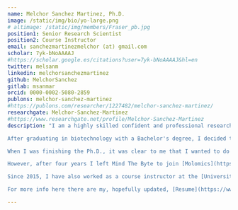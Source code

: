 ```yaml
---
name: Melchor Sanchez Martinez, Ph.D.
image: /static/img/bio/yo-large.png
# altimage: /static/img/members/Fraser_pb.jpg
position1: Senior Research Scientist
position2: Course Instructor
email: sanchezmartinezmelchor (at) gmail.com
scholar: 7yk-bNoAAAAJ
#https://scholar.google.es/citations?user=7yk-bNoAAAAJ&hl=en
twitter: melsanm
linkedin: melchorsanchezmartinez
github: MelchorSanchez
gitlab: msanmar
orcid: 0000-0002-5080-2859
publons: melchor-sanchez-martinez
#https://publons.com/researcher/1227482/melchor-sanchez-martinez/
researchgate: Melchor-Sanchez-Martinez
#https://www.researchgate.net/profile/Melchor-Sanchez-Martinez
description: "I am a highly skilled confident and professional research scientist as well as an experienced project and science manager, passionate about science writing, communication and dissemination. I am very rational, results oriented and a team player. I am a very analytic person with the capacity of resolving complex problems thinking out of the box. I am an effective communicator with negotiation abilities, able to treat with diverse actors, including clients and providers.  I am also very decisive. I like to do what I have to do in the best possible way but as soon as possible.

After graduating in biotechnology with a Bachelor's degree, I decided to pursue an M.Sc. in biophysics. During that year, I was introduced to theoretical chemistry, which I realized was my passion. So I decided to pursue another M.Sc. in theoretical and computational chemistry. During that year, I met [Dr. Ramon Crehuet](https://www.iqac.csic.es/qtc/), who become my Ph.D. advisor for the next four years at the Institute of Advanced Chemistry of Catalonia (IQAC-CSIC) in Barcelona, Spain.

When I was finishing the Ph.D., it was clear to me that I wanted to do something at the borderline between computational chemistry and, if possible, pharmaceutical research. Luckily, before my Ph.D. defense I started to work at Mind The Byte (MtB), also in Barcelona. MtB was a startup devoted to developing new computational chemistry software for the pharma and biotech industries. We provided consultancy services, acting as a Clinical Research Organization (CRO) in computational chemistry and cheminformatics and related fields such as bioinformatics. Moreover, MtB regularly participated in regional, national, and Europe-wide funded projects where I acted as a Principal Investigator. I joined the company as a computational chemist and progressed to Scientific Director. In addition to drug discovery, MtB gave me experience in real-world business operations, such as the acquisition of our main national competitor, as well as in project and people management. Moreover, MtB gave me the opportunity of direct my first (PhD thesis)[http://hdl.handle.net/2445/148102]. Great times indeed!

However, after four years I left Mind The Byte to join [Molomics](https://www.molomics.com) in March 2019 as a Senior Research Scientist in computational chemistry and data science. Molomics is a company that advances the search for structurally new small molecule therapeutics using artificial intelligence (AI) empowered by human knowledge. In Molomics, I look for candidate molecules to became therapeutic agents against central nervous system (CNS) disorders, mainly Parkinson's disease.

Since 2015, I have also worked as a course instructor at the [Universitat Oberta de Catalunya](https://www.uoc.edu), a private university based in Barcelona, in the [M.Sc. program in Bioinformatics and Biostatistics](https://estudios.uoc.edu/es/masters-universitarios/bioinformatica-bioestadistica/presentacion), teaching Python ([M0.152 course](http://cv.uoc.edu/tren/trenacc/web/GAT_EXP.PLANDOCENTE?any_academico=20211&cod_asignatura=M0.152&idioma=CAS&pagina=PD_PREV_PORTAL&cache=S)) as well as directing and evaluating M.Sc. thesis.

For more info here there are my, hopefully updated, [Resume](https://www.dropbox.com/s/qkerekb3g5ebhx7/Melchor_Sanchez_Martinez_en_Resume.pdf?dl=0) and [CV](https://www.dropbox.com/s/cxu1bghkzn5g4wh/Melchor_Sanchez_Martinez_en_CV.pdf?dl=0)"

---
```

